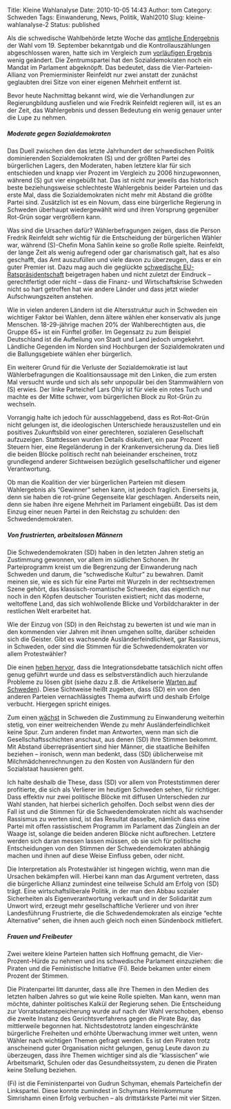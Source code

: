 Title: Kleine Wahlanalyse
Date: 2010-10-05 14:43
Author: tom
Category: Schweden
Tags: Einwanderung, News, Politik, Wahl2010
Slug: kleine-wahlanalyse-2
Status: published

Als die schwedische Wahlbehörde letzte Woche das [amtliche
Endergebnis](http://www.val.se/val/val2010/slutresultat/R/rike/index.html)
der Wahl vom 19. September bekanntgab und die Kontrollauszählungen
abgeschlossen waren, hatte sich im Vergleich zum [vorläufigen
Ergebnis](http://www.fiket.de/2010/09/20/vorlaufiges-endergebnis/) wenig
geändert. Die Zentrumspartei hat den Sozialdemokraten noch ein Mandat im
Parlament abgeknöpft. Das bedeutet, dass die Vier-Parteien-Allianz von
Premierminister Reinfeldt nur zwei anstatt der zunächst geglaubten drei
Sitze von einer eigenen Mehrheit entfernt ist.

Bevor heute Nachmittag bekannt wird, wie die Verhandlungen zur
Regierungbildung ausfielen und wie Fredrik Reinfeldt regieren will, ist
es an der Zeit, das Wahlergebnis und dessen Bedeutung ein wenig genauer
unter die Lupe zu nehmen.

##### Moderate gegen Sozialdemokraten

Das Duell zwischen den das letzte Jahrhundert der schwedischen Politik
dominierenden Sozialdemokraten (S) und der größten Partei des
bürgerlichen Lagers, den Moderaten, haben letztere klar für sich
entschieden und knapp vier Prozent im Vergleich zu 2006 hinzugewonnen,
während (S) gut vier eingebüßt hat. Das ist nicht nur jeweils das
historisch beste beziehungsweise schlechteste Wahlergebnis beider
Parteien und das erste Mal, dass die Sozialdemokraten nicht mehr mit
Abstand die größte Partei sind. Zusätzlich ist es ein Novum, dass eine
bürgerliche Regierung in Schweden überhaupt wiedergewählt wird und ihren
Vorsprung gegenüber Rot-Grün sogar vergrößern kann.

Was sind die Ursachen dafür? Wählerbefragungen zeigen, dass die Person
Fredrik Reinfeldt sehr wichtig für die Entscheidung der bürgerlichen
Wähler war, während (S)-Chefin Mona Sahlin keine so große Rolle spielte.
Reinfeldt, der lange Zeit als wenig aufregend oder gar charismatisch
galt, hat es also geschafft, das Amt auszufüllen und viele davon zu
überzeugen, dass er ein guter Premier ist. Dazu mag auch die geglückte
[schwedische
EU-Ratspräsidentschaft](http://www.fiket.de/tag/eu-praesidentschaft/)
beigetragen haben und nicht zuletzt der Eindruck – gerechtfertigt oder
nicht – dass die Finanz- und Wirtschaftskrise Schweden nicht so hart
getroffen hat wie andere Länder und dass jetzt wieder Aufschwungszeiten
anstehen.

Wie in vielen anderen Ländern ist die Altersstruktur auch in Schweden
ein wichtiger Faktor bei Wahlen, denn ältere wählen eher konservativ als
junge Menschen. 18-29-jährige machen 20% der Wahlberechtigten aus, die
Gruppe 65+ ist ein Fünftel größer. Im Gegensatz zu zum Beispiel
Deutschland ist die Aufteilung von Stadt und Land jedoch umgekehrt.
Ländliche Gegenden im Norden sind Hochburgen der Sozialdemokraten und
die Ballungsgebiete wählen eher bürgerlich.

Ein weiterer Grund für die Verluste der Sozialdemokratie ist laut
Wählerbefragungen die Koalitionsaussage mit den Linken, die zum ersten
Mal versucht wurde und sich als sehr unpopulär bei den Stammwählern von
(S) erwies. Der linke Parteichef Lars Ohly ist für viele ein rotes Tuch
und machte es der Mitte schwer, vom bürgerlichen Block zu Rot-Grün zu
wechseln.

Vorrangig halte ich jedoch für ausschlaggebend, dass es Rot-Rot-Grün
nicht gelungen ist, die ideologischen Unterschiede herauszustellen und
ein positives Zukunftsbild von einer gerechteren, sozialeren
Gesellschaft aufzuzeigen. Stattdessen wurden Details diskutiert, ein
paar Prozent Steuern hier, eine Regeländerung in der Krankenversicherung
da. Dies ließ die beiden Blöcke politisch recht nah beieinander
erscheinen, trotz grundlegend anderer Sichtweisen bezüglich
gesellschaftlicher und eigener Verantwortung.

Ob man die Koalition der vier bürgerlichen Parteien mit diesem
Wahlergebnis als “Gewinner” sehen kann, ist jedoch fraglich. Einerseits
ja, denn sie haben die rot-grüne Gegenseite klar geschlagen. Anderseits
nein, denn sie haben ihre eigene Mehrheit im Parlament eingebüßt. Das
ist dem Einzug einer neuen Partei in den Reichstag zu schulden: den
Schwedendemokraten.

##### Von frustrierten, arbeitslosen Männern

Die Schwedendemokraten (SD) haben in den letzten Jahren stetig an
Zustimmung gewonnen, vor allem im südlichen Schonen. Ihr Parteiprogramm
kreist um die Begrenzung der Einwanderung nach Schweden und darum, die
“schwedische Kultur” zu bewahren. Damit meinen sie, wie es sich für eine
Partei mit Wurzeln in der rechtsextremen Szene gehört, das
klassisch-romantische Schweden, das eigentlich nur noch in den Köpfen
deutscher Touristen existiert; nicht das moderne, weltoffene Land, das
sich wohlwollende Blicke und Vorbildcharakter in der restlichen Welt
erarbeitet hat.

Wie der Einzug von (SD) in den Reichstag zu bewerten ist und wie man in
den kommenden vier Jahren mit ihnen umgehen sollte, darüber scheiden
sich die Geister. Gibt es wachsende Ausländerfeindlichkeit, gar
Rassismus, in Schweden, oder sind die Stimmen für die Schwedendemokraten
vor allem Protestwähler?

Die einen [heben
hervor](http://www.dn.se/debatt/vi-efterlyser-en-debatt-om-invandringens-problem-1.1175308),
dass die Integrationsdebatte tatsächlich nicht offen genug geführt wurde
und dass es selbstverständlich auch hierzulande Probleme zu lösen gibt
(siehe dazu z.B. die Artikelserie [Warten auf
Schweden](http://www.fiket.de/2009/04/08/warten-auf-schweden/)). Diese
Sichtweise heißt zugeben, dass (SD) ein von den anderen Parteien
vernachlässigtes Thema aufwirft und deshalb Erfolge verbucht. Hiergegen
spricht einiges.

Zum einen
[wächst](http://sverigesradio.se/cgi-bin/international/nyhetssidor/artikel.asp?nyheter=1&programid=2108&artikel=3719140)
in Schweden die Zustimmung zu Einwanderung weiterhin stetig, von einer
weitreichenden Wende zu mehr Ausländerfeindlichkeit keine Spur. Zum
anderen findet man Antworten, wenn man sich die Gesellschaftsschichten
anschaut, aus denen (SD) ihre Stimmen bekommt. Mit Abstand
überrepräsentiert sind hier Männer, die staatliche Beihilfen beziehen –
ironisch, wenn man bedenkt, dass (SD) üblicherweise mit
Milchmädchenrechnungen zu den Kosten von Ausländern für den Sozialstaat
hausieren geht.

Ich halte deshalb die These, dass (SD) vor allem von Proteststimmen
derer profitierte, die sich als Verlierer im heutigen Schweden sehen,
für richtiger. Dass effektiv nur zwei politische Blöcke mit diffusen
Unterschieden zur Wahl standen, hat hierbei sicherlich geholfen. Doch
selbst wenn dies der Fall ist und die Stimmen für die Schwedendemokraten
nicht als wachsender Rassismus zu werten sind, ist das Resultat
dasselbe, nämlich dass eine Partei mit offen rassistischem Programm im
Parlament das Zünglein an der Waage ist, solange die beiden anderen
Blöcke nicht aufbrechen. Letztere werden sich daran messen lassen
müssen, ob sie sich für politische Entscheidungen von den Stimmen der
Schwedendemokraten abhängig machen und ihnen auf diese Weise Einfluss
geben, oder nicht.

Die Interpretation als Protestwähler ist hingegen wichtig, wenn man die
Ursachen bekämpfen will. Hierbei kann man das Argument vertreten, dass
die bürgerliche Allianz zumindest eine teilweise Schuld am Erfolg von
(SD) trägt. Eine wirtschaftsliberale Politik, in der man den Abbau
sozialer Sicherheiten als Eigenverantwortung verkauft und in der
Solidarität zum Unwort wird, erzeugt mehr gesellschaftliche Verlierer
und von ihrer Landesführung Frustrierte, die die Schwedendemokraten als
einzige “echte Alternative” sehen, die ihnen auch gleich noch einen
Sündenbock mitliefert.

##### Frauen und Freibeuter

Zwei weitere kleine Parteien hatten sich Hoffnung gemacht, die
Vier-Prozent-Hürde zu nehmen und ins schwedische Parlament einzuziehen:
die Piraten und die Feministische Initiative (Fi). Beide bekamen unter
einem Prozent der Stimmen.

Die Piratenpartei litt darunter, dass alle ihre Themen in den Medien des
letzten halben Jahres so gut wie keine Rolle spielten. Man kann, wenn
man möchte, dahinter politisches Kalkül der Regierung sehen. Die
Entscheidung zur Vorratsdatenspeicherung wurde auf nach der Wahl
verschoben, ebenso die zweite Instanz des Gerichtsverfahrens gegen die
Pirate Bay, das mittlerweile begonnen hat. Nichtsdestotrotz landen
eingeschränkte bürgerliche Freiheiten und erhöhte Überwachung immer weit
unten, wenn Wähler nach wichtigen Themen gefragt werden. Es ist den
Piraten trotz anscheinend guter Organisation nicht gelungen, genug Leute
davon zu überzeugen, dass ihre Themen wichtiger sind als die
“klassischen” wie Arbeitsmarkt, Schulen oder das Gesundheitssystem, zu
denen die Piraten keine Stellung beziehen.

(Fi) ist die Feministenpartei von Gudrun Schyman, ehemals Parteichefin
der Linkspartei. Diese konnte zumindest in Schymans Heimkommune
Simrishamn einen Erfolg verbuchen – als drittstärkste Partei mit vier
Sitzen.

